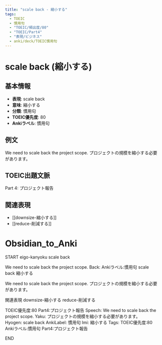 ```yaml
---
title: "scale back - 縮小する"
tags:
  - TOEIC
  - 慣用句
  - "TOEIC/頻出度/80"
  - "TOEIC/Part4"
  - "表現/ビジネス"
  - anki/deck/TOEIC慣用句
---
```


# scale back (縮小する)

## 基本情報
- **表現**: scale back
- **意味**: 縮小する
- **分類**: 慣用句
- **TOEIC優先度**: 80
- **Ankiラベル**: 慣用句

## 例文
We need to scale back the project scope.
プロジェクトの規模を縮小する必要があります。

## TOEIC出題文脈
Part 4: プロジェクト報告

## 関連表現
- [[downsize-縮小する]]
- [[reduce-削減する]]

# Obsidian_to_Anki
START
eigo-kanyoku
scale back

We need to scale back the project scope.
Back: 
Ankiラベル:慣用句
scale back
縮小する

We need to scale back the project scope.
プロジェクトの規模を縮小する必要があります。

関連表現
downsize-縮小する
reduce-削減する

TOEIC優先度:80
Part4:プロジェクト報告
Speech: We need to scale back the project scope.
Yaku: プロジェクトの規模を縮小する必要があります。
Hyogen: scale back
AnkiLabel: 慣用句
Imi: 縮小する
Tags: TOEIC優先度:80 Ankiラベル:慣用句 Part4:プロジェクト報告
<!--ID: 1751043216901-->
END

